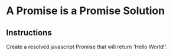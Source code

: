 # A Promise is a Promise Solution

## Instructions

Create a resolved javascript Promise that will return 'Hello World!'.
